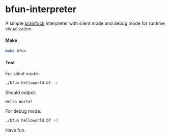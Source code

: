 # bfun-interpreter
A simple [brainfuck](https://esolangs.org/wiki/Brainfuck) interpreter with silent mode and debug mode for runtime visualization.

#### Make

```bash
make bfun
```

#### Test

For silent mode:

~~~bash
./bfun helloworld.bf -s
~~~

Should output:

~~~
Hello World!

~~~

For debug mode:

~~~bash
./bfun helloworld.bf -d
~~~

Have fun.


